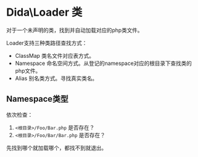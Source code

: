 # Dida\Loader 类

对于一个未声明的类，找到并自动加载对应的php类文件。

Loader支持三种类路径查找方式：

* ClassMap    类名文件对应表方式。
* Namespace   命名空间方式。从登记的namespace对应的根目录下查找类的php文件。
* Alias       别名类方式。寻找真实类名。

## Namespace类型

依次检查：

1. `<根目录>/Foo/Bar.php`     是否存在？
2. `<根目录>/Foo/Bar/Bar.php` 是否存在？

先找到哪个就加载哪个，都找不到就退出。

